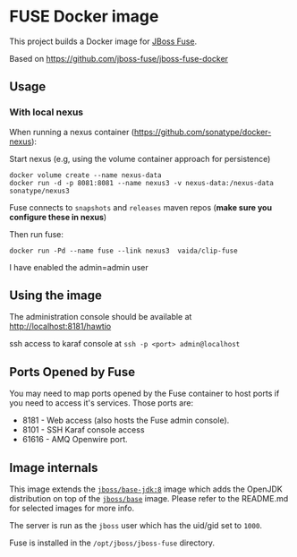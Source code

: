 # FUSE Docker image

This project builds a Docker image for [JBoss Fuse](http://www.jboss.org/products/fuse/overview/).

Based on https://github.com/jboss-fuse/jboss-fuse-docker

## Usage


### With local nexus
When running a nexus container (https://github.com/sonatype/docker-nexus):

Start nexus (e.g, using the volume container approach for persistence)

    docker volume create --name nexus-data
    docker run -d -p 8081:8081 --name nexus3 -v nexus-data:/nexus-data  sonatype/nexus3
    
Fuse connects to `snapshots` and `releases` maven repos (**make sure you configure these in nexus**) 

Then run fuse:

    docker run -Pd --name fuse --link nexus3  vaida/clip-fuse

I have enabled the admin=admin user


## Using the image


The administration console should be available at [http://localhost:8181/hawtio](http://localhost:8181/hawtio)

ssh access to karaf console at `ssh -p <port> admin@localhost`

## Ports Opened by Fuse

You may need to map ports opened by the Fuse container to host ports if you need to access it's services.
Those ports are:

* 8181 - Web access (also hosts the Fuse admin console).
* 8101 - SSH Karaf console access
* 61616 - AMQ Openwire port.

## Image internals

This image extends the [`jboss/base-jdk:8`](https://github.com/JBoss-Dockerfiles/base-jdk/tree/jdk8) image which adds the OpenJDK distribution on top of the [`jboss/base`](https://github.com/JBoss-Dockerfiles/base) image. Please refer to the README.md for selected images for more info.

The server is run as the `jboss` user which has the uid/gid set to `1000`.

Fuse is installed in the `/opt/jboss/jboss-fuse` directory.